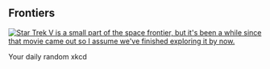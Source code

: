 ## Frontiers
[![Star Trek V is a small part of the space frontier, but it's been a while since that movie came out so I assume we've finished exploring it by now.](https://imgs.xkcd.com/comics/frontiers.png)](https://xkcd.com/2041/ "Star Trek V is a small part of the space frontier, but it's been a while since that movie came out so I assume we've finished exploring it by now.")

Your daily random xkcd
